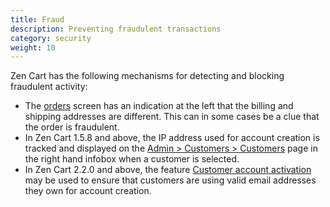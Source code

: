 ```yaml
---
title: Fraud
description: Preventing fraudulent transactions 
category: security
weight: 10
---
```


Zen Cart has the following mechanisms for detecting and blocking fraudulent activity: 

- The [orders](/user/admin_pages/customers/orders/) screen has an indication at the left that the billing and shipping addresses are different.  This can in some cases be a clue that the order is fraudulent. 
- In Zen Cart 1.5.8 and above, the IP address used for account creation is tracked and displayed on the [Admin > Customers > Customers](/user/admin_pages/customers/customers/#customer-infobox) page in the right hand infobox when a customer is selected. 
- In Zen Cart 2.2.0 and above, the feature [Customer account activation](/user/orders/customer_approval/#customer-account-activation) may be used to ensure that customers are using valid email addresses they own for account creation.
